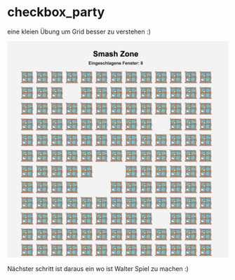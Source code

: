# checkbox_party

eine kleien Übung um Grid besser zu verstehen :)

![alt text](image-1.png)

Nächster schritt ist daraus ein wo ist Walter Spiel zu machen :)